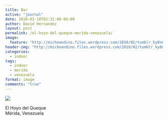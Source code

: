 ```yaml
---
title: Bar
active: "journal"
date: 2010-02-18T02:31:00-04:00
author: David Hernandez
layout: post
permalink: /el-hoyo-del-queque-merida-venezuela/
image:
  feature: "http://micheandino.files.wordpress.com/2010/02/tumblr_ky0n0ooopx1qzqummo1_1280.jpg"
header-img: "http://micheandino.files.wordpress.com/2010/02/tumblr_ky0n0ooopx1qzqummo1_1280.jpg"
categories:
  - indoor
tags:
  - indoor
  - merida
  - venezuela
format: image
comments: "true"
---
```

<a href="http://micheandino.files.wordpress.com/2010/02/tumblr_ky0n0ooopx1qzqummo1_1280.jpg" class="popup"  title="El Hoyo del Queque" data-caption="© 2010 by David Hernández">
<img src="http://micheandino.files.wordpress.com/2010/02/tumblr_ky0n0ooopx1qzqummo1_1280.jpg"></a>

El Hoyo del Queque<br>
Mérida, Venezuela
